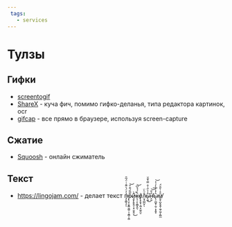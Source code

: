 ```yaml
---
 tags:
   - services
---
```


# Тулзы

## Гифки

- [screentogif](https://www.screentogif.com/)
- [ShareX](https://getsharex.com/) - куча фич, помимо гифко-деланья, типа редактора картинок, ocr
- [gifcap](https://gifcap.dev/) - все прямо в браузере, используя screen-capture

## Сжатие

- [Squoosh](https://squoosh.app/) - онлайн сжиматель

## Текст

- https://lingojam.com/ - делает текст п̶̡͎̳͉͎̉̒̈́͛͌͗͗̈́̅̄͘ͅр̴̢̧̩̤͓͇͎͇̦͔͙̻̠͙̺̋̅̏́͊̇̎͝и̵̡̬̙̭̥͍͔̞̠̮̬͈̣͊̀̚͜ќ̶̨̠̠̙̯̻͓̼̖͐́́̊͆͝о̸̨̨̥̱͓̩͖͔̠̲̭̫̠̍л̷̮̘̪̪̮̦̐̈̀̈ͅь̵̛̖͚̐̍͛̋͗̌̇̿̔͊̆͘͜н̶̙̰́̀̎̕̕͝͠ы̷̨̦̫̺̥̜̰̹͕̟͍̥̑̓̾̓̀̓͛͛͝м̸̢̬̠̺̝̬͍̩͖̹͖̗̖̻̲̆̊̇̀̎̑̈́